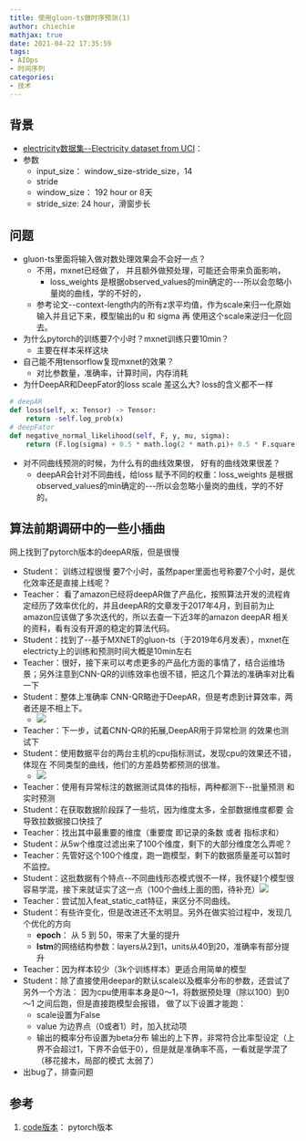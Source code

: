 ```yaml
---
title: 使用gluon-ts做时序预测(1)
author: chiechie
mathjax: true
date: 2021-04-22 17:35:59
tags: 
- AIOps
- 时间序列
categories:
- 技术
---
```


## 背景

- [electricity数据集--Electricity dataset from UCI](https://archive.ics.uci.edu/ml/datasets/ElectricityLoadDiagrams20112014)： 
- 参数
    - input_size： window_size-stride_size，14
    - stride
    - window_size： 192 hour or 8天
    - stride_size:  24 hour，滑窗步长
  
## 问题

- gluon-ts里面将输入做对数处理效果会不会好一点？
    - 不用，mxnet已经做了， 并且额外做预处理，可能还会带来负面影响，
        - loss_weights 是根据observed_values的min确定的---所以会忽略小量岗的曲线，学的不好的，
    - 参考论文--context-length内的所有z求平均值，作为scale来归一化原始输入并且记下来，模型输出的u 和 sigma 再 使用这个scale来逆归一化回去。
- 为什么pytorch的训练要7个小时？mxnet训练只要10min？
    - 主要在样本采样这块
- 自己能不用tensorflow复现mxnet的效果？
    - 对比参数量，准确率，计算时间，内存消耗
- 为什DeepAR和DeepFator的loss scale 差这么大? loss的含义都不一样

```python
# deepAR
def loss(self, x: Tensor) -> Tensor:
	return -self.log_prob(x)
# deepFator
def negative_normal_likelihood(self, F, y, mu, sigma):
    return (F.log(sigma) + 0.5 * math.log(2 * math.pi)+ 0.5 * F.square((y - mu) / sigma))
```
- 对不同曲线预测的时候，为什么有的曲线效果很， 好有的曲线效果很差？
    - deepAR会针对不同曲线，给loss 赋予不同的权重：loss_weights 是根据observed_values的min确定的---所以会忽略小量岗的曲线，学的不好的。
  
## 算法前期调研中的一些小插曲

网上找到了pytorch版本的deepAR版，但是很慢

- Student： 训练过程很慢 要7个小时，虽然paper里面也号称要7个小时，是优化效率还是直接上线呢？
- Teacher： 看了amazon已经将deepAR做了产品化，按照算法开发的流程肯定经历了效率优化的，并且deepAR的文章发于2017年4月，到目前为止amazon应该做了多次迭代的，所以去查一下近3年的amazon deepAR 相关的资料，看有没有开源的稳定的算法代码。
- Student：找到了--基于MXNET的gluon-ts（于2019年6月发表），mxnet在electricty上的训练和预测时间大概是10min左右
- Teacher：很好，接下来可以考虑更多的产品化方面的事情了，结合运维场景；另外注意到CNN-QR的训练效率也很不错，把这几个算法的准确率对比看一下
- Student：整体上准确率 CNN-QR略逊于DeepAR，但是考虑到计算效率，两者还是不相上下。
    - ![](https://firebasestorage.googleapis.com/v0/b/firescript-577a2.appspot.com/o/imgs%2Fapp%2Frf_learning%2FUD6-nafIsi.png?alt=media&token=a359d00d-bde2-41b2-bb96-d9222cb4514c)
- Teacher：下一步，试着CNN-QR的拓展,DeepAR用于异常检测 的效果也测试下
- Student：使用数据平台的两台主机的cpu指标测试，发现cpu的效果还不错，体现在 不同类型的曲线，他们的方差趋势都预测的很准。
    - ![](https://firebasestorage.googleapis.com/v0/b/firescript-577a2.appspot.com/o/imgs%2Fapp%2Frf_learning%2FxofMTtcgaV.png?alt=media&token=26cd83f2-717e-4c9c-8a93-da589dcfe63d)
- Teacher：使用有异常标注的数据测试具体的指标，两种都测下--批量预测 和 实时预测
- Student：在获取数据阶段踩了一些坑，因为维度太多，全部数据维度都要 会导致拉数据接口快挂了
- Teacher：找出其中最重要的维度（重要度 即记录的条数 或者 指标求和）
- Student：从5w个维度过滤出来了100个维度，剩下的大部分维度怎么弄呢？
- Teacher：先管好这个100个维度，跑一跑模型，剩下的数据质量差可以暂时不监控。
- Student：这批数据有个特点--不同曲线形态模式很不一样，我怀疑1个模型很容易学混，接下来就证实了这一点（100个曲线上面的图，待补充）![](https://firebasestorage.googleapis.com/v0/b/firescript-577a2.appspot.com/o/imgs%2Fapp%2Frf_learning%2FHF_Qc1aO1g.png?alt=media&token=3591cf24-bfdf-44b7-894b-ba03652522f1)
- Teacher：尝试加入feat_static_cat特征，来区分不同曲线。
- Student：有些许变化，但是改进还不太明显。另外在做实验过程中，发现几个优化的方向
    - **epoch**： 从 5 到 50，带来了大量的提升
    - **lstm**的网络结构参数：layers从2到1，units从40到20，准确率有部分提升
- Teacher：因为样本较少（3k个训练样本）更适合用简单的模型
- Student：除了直接使用deepar的默认scale以及概率分布的参数，还尝试了另外一个方法： 因为cpu使用率本身是0～1，将数据预处理（除以100）到0～1 之间后跑，但是直接跑模型会报错， 做了以下设置才能跑：
    - scale设置为False
    - value 为边界点（0或者1）时，加入扰动项
    - 输出的概率分布设置为beta分布
    输出的上下界，非常符合比率型设定（上界不会超过1，下界不会低于0），但是就是准确率不高，一看就是学混了（移花接木，局部的模式 太弱了）
- 出bug了，排查问题



## 参考
1. [code版本](https://github.com/zhykoties/TimeSeries)： pytorch版本
